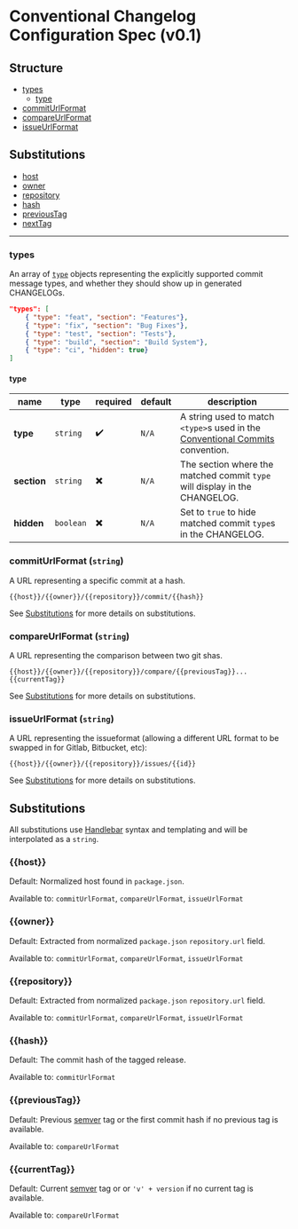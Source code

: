 # Conventional Changelog Configuration Spec (v0.1)

## Structure

- [types](#types)
  - [type](#type)
- [commitUrlFormat](#commitUrlFormat)
- [compareUrlFormat](#compareUrlFormat)
- [issueUrlFormat](#issueUrlFormat)


## Substitutions
- [host]()
- [owner]()
- [repository]()
- [hash]()
- [previousTag]()
- [nextTag]()

---

### types

An array of [`type`](#type) objects representing the explicitly supported commit message types, and whether they should show up in generated CHANGELOGs.

```json
"types": [
    { "type": "feat", "section": "Features"},
    { "type": "fix", "section": "Bug Fixes"},
    { "type": "test", "section": "Tests"},
    { "type": "build", "section": "Build System"},
    { "type": "ci", "hidden": true}
]
```

#### type

| name                      | type      | required  | default | description  |
| ------------------------- | --------- | --------- | ------- | ----------------------------------------------------------------------------------------------------------------- |
| **type**                  | `string`  | ✔️        | `N/A`   | A string used to match `<type>`s used in the [Conventional Commits](https://www.conventionalcommits.org) convention. |
| **section**               | `string`  | ✖️        | `N/A`   | The section where the matched commit `type` will display in the CHANGELOG. |
| **hidden**                | `boolean` | ✖️        | `N/A`   | Set to `true` to hide matched commit `type`s in the CHANGELOG.                     |

### commitUrlFormat (`string`)

A URL representing a specific commit at a hash.

```
{{host}}/{{owner}}/{{repository}}/commit/{{hash}}
```

See [Substitutions]() for more details on substitutions.

### compareUrlFormat (`string`)

A URL representing the comparison between two git shas.

```
{{host}}/{{owner}}/{{repository}}/compare/{{previousTag}}...{{currentTag}}
```

See [Substitutions]() for more details on substitutions.

### issueUrlFormat (`string`)

A URL representing the issueformat (allowing a different URL format to be swapped in for Gitlab, Bitbucket, etc):

```
{{host}}/{{owner}}/{{repository}}/issues/{{id}}
```

See [Substitutions]() for more details on substitutions.


## Substitutions

All substitutions use [Handlebar](https://handlebarsjs.com/) syntax and templating and will be interpolated as a `string`.

### {{host}}
Default: Normalized host found in `package.json`.

Available to: `commitUrlFormat`, `compareUrlFormat`, `issueUrlFormat`

### {{owner}}
Default: Extracted from normalized `package.json` `repository.url` field.

Available to: `commitUrlFormat`, `compareUrlFormat`, `issueUrlFormat`

### {{repository}}
Default: Extracted from normalized `package.json` `repository.url` field.

Available to: `commitUrlFormat`, `compareUrlFormat`, `issueUrlFormat`

### {{hash}}
Default: The commit hash of the tagged release.

Available to: `commitUrlFormat`

### {{previousTag}}
Default: Previous [semver](https://semver.org/) tag or the first commit hash if no previous tag is available.

Available to: `compareUrlFormat`

### {{currentTag}}
Default: Current [semver](https://semver.org/) tag or  or `'v' + version` if no current tag is available.

Available to: `compareUrlFormat`
